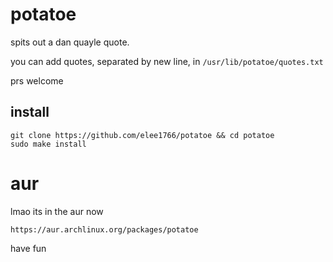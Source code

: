 # potatoe

spits out a dan quayle quote.

you can add quotes, separated by new line, in `/usr/lib/potatoe/quotes.txt`

prs welcome

## install

```
git clone https://github.com/elee1766/potatoe && cd potatoe
sudo make install
```


# aur

lmao its in the aur now

`https://aur.archlinux.org/packages/potatoe`

have fun
